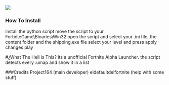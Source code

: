 ![](https://static.wikia.nocookie.net/logopedia/images/2/20/Fortnite_Chapter_1_Season_1_V2.jpg)

### How To Install 
install the python script
move the script to your FortniteGame\Binaries\Win32
open the script and select your .ini file, the content folder and the shipping.exe file
select your level and press apply changes
play

#¿What The Hell is This?
its a unofficial Fortnite Alpha Launcher. the script detects every .umap and show it in a list

###Credits
Project164 (main developer)
eldefaultdelfortnite (help with some stuff)
